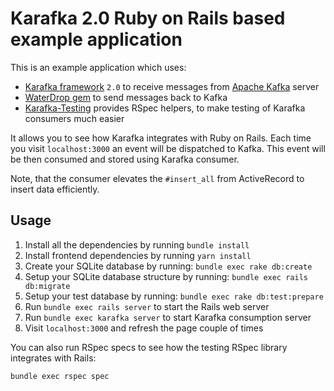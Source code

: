 # Karafka 2.0 Ruby on Rails based example application

This is an example application which uses:

- [Karafka framework](https://github.com/karafka/karafka) `2.0` to receive messages from [Apache Kafka](http://kafka.apache.org/) server
- [WaterDrop gem](https://github.com/karafka/waterdrop) to send messages back to Kafka
- [Karafka-Testing](https://github.com/karafka/testing) provides RSpec helpers, to make testing of Karafka consumers much easier

It allows you to see how Karafka integrates with Ruby on Rails. Each time you visit `localhost:3000` an event will be dispatched to Kafka. This event will be then consumed and stored using Karafka consumer.

Note, that the consumer elevates the `#insert_all` from ActiveRecord to insert data efficiently.

## Usage

1. Install all the dependencies by running `bundle install`
2. Install frontend dependencies by running `yarn install`
3. Create your SQLite database by running: `bundle exec rake db:create`
4. Setup your SQLite database structure by running: `bundle exec rails db:migrate`
5. Setup your test database by running: `bundle exec rake db:test:prepare`
5. Run `bundle exec rails server` to start the Rails web server
6. Run `bundle exec karafka server` to start Karafka consumption server
7. Visit `localhost:3000` and refresh the page couple of times


You can also run RSpec specs to see how the testing RSpec library integrates with Rails:

```
bundle exec rspec spec
```
